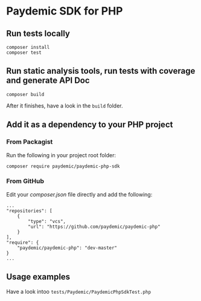 # Paydemic SDK for PHP

## Run tests locally

```
composer install
composer test
```

## Run static analysis tools, run tests with coverage and generate API Doc

```
composer build
```

After it finishes, have a look in the `build` folder.

## Add it as a dependency to your PHP project
 
### From Packagist

Run the following in your project root folder:

```
composer require paydemic/paydemic-php-sdk
```

### From GitHub

Edit your _composer.json_ file directly and add the following:

```
...
"repositories": [
    {
        "type": "vcs",
        "url": "https://github.com/paydemic/paydemic-php"
    }
],
"require": {
    "paydemic/paydemic-php": "dev-master"
}
...
```


## Usage examples

Have a look intoo `tests/Paydemic/PaydemicPhpSdkTest.php`
